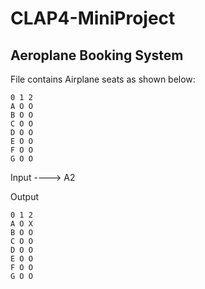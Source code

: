 # CLAP4-MiniProject
## Aeroplane Booking System

File contains Airplane seats as shown below: 
```
0 1 2
A O O
B O O
C O O
D O O
E O O
F O O
G O O
```
Input ----> A2

Output
```
0 1 2
A O X
B O O
C O O
D O O
E O O
F O O
G O O
```
